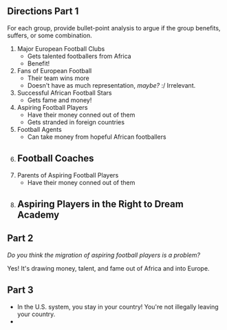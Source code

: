 ## Directions Part 1
For each group, provide bullet-point analysis to argue if the group benefits, suffers, or some combination.

1) Major European Football Clubs
    - Gets talented footballers from Africa
    - Benefit!
2) Fans of European Football
	- Their team wins more
	- Doesn't have as much representation, *maybe?* :/ Irrelevant.
3) Successful African Football Stars
	- Gets fame and money!
4) Aspiring Football Players
	- Have their money conned out of them
	- Gets stranded in foreign countries
5) Football Agents
	- Can take money from hopeful African footballers
6) Football Coaches
	- 
7) Parents of Aspiring Football Players
	- Have their money conned out of them
8) Aspiring Players in the Right to Dream Academy
	- 

## Part 2

*Do you think the migration of aspiring football players is a problem?*

Yes! It's drawing money, talent, and fame out of Africa and into Europe.

## Part 3

- In the U.S. system, you stay in your country! You're not illegally leaving your country.
- 